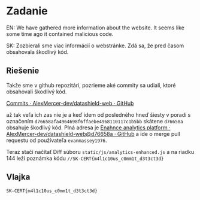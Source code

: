 # Zadanie

EN: We have gathered more information about the website. It seems like some time ago it contained malicious code.

SK: Zozbierali sme viac informácií o webstránke. Zdá sa, že pred časom obsahovala škodlivý kód.

## Riešenie

Takže sme v github repozitári, pozrieme aké commity sa udiali, ktoré obsahovali škodlivý kód. 

[Commits · AlexMercer-dev/datashield-web · GitHub](https://github.com/AlexMercer-dev/datashield-web/commits/main/)

až tak veľa ich zas nie je a keď idem od posledného hneď šiesty v poradí s označením `d76658afa4964698f6ffaebe4968110117c1b5bb` skátene `d76658a` obsahuje škodlivý kód. Plná adresa je [Enahnce analytics platform · AlexMercer-dev/datashield-web@d76658a · GitHub](https://github.com/AlexMercer-dev/datashield-web/commit/d76658afa4964698f6ffaebe4968110117c1b5bb) a ide o merge pull requestu od používateľa `evanmassey1976`.

Teraz stačí načítať Diff súboru `static/js/analytics-enhanced.js` a na riadku 144 leží poznámka kódu `//SK-CERT{m4l1c10us_c0mm1t_d3t3ct3d}`

## Vlajka

```
SK-CERT{m4l1c10us_c0mm1t_d3t3ct3d}
```
